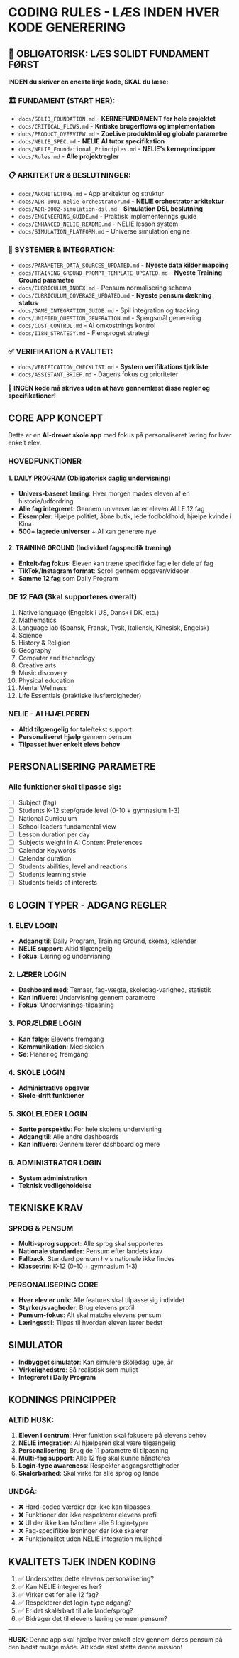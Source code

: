 # CODING RULES - LÆS INDEN HVER KODE GENERERING

## 🚨 OBLIGATORISK: LÆS SOLIDT FUNDAMENT FØRST
**INDEN du skriver en eneste linje kode, SKAL du læse:**

### **🏛️ FUNDAMENT (START HER):**
- `docs/SOLID_FOUNDATION.md` - **KERNEFUNDAMENT for hele projektet**
- `docs/CRITICAL_FLOWS.md` - **Kritiske brugerflows og implementation**
- `docs/PRODUCT_OVERVIEW.md` - **ZoeLive produktmål og globale parametre**
- `docs/NELIE_SPEC.md` - **NELIE AI tutor specifikation**
- `docs/NELIE_Foundational_Principles.md` - **NELIE's kerneprincipper**
- `docs/Rules.md` - **Alle projektregler**

### **📋 ARKITEKTUR & BESLUTNINGER:**
- `docs/ARCHITECTURE.md` - App arkitektur og struktur
- `docs/ADR-0001-nelie-orchestrator.md` - **NELIE orchestrator arkitektur**
- `docs/ADR-0002-simulation-dsl.md` - **Simulation DSL beslutning**
- `docs/ENGINEERING_GUIDE.md` - Praktisk implementerings guide
- `docs/ENHANCED_NELIE_README.md` - NELIE lesson system
- `docs/SIMULATION_PLATFORM.md` - Universe simulation engine

### **🔧 SYSTEMER & INTEGRATION:**
- `docs/PARAMETER_DATA_SOURCES_UPDATED.md` - **Nyeste data kilder mapping**
- `docs/TRAINING_GROUND_PROMPT_TEMPLATE_UPDATED.md` - **Nyeste Training Ground parametre**
- `docs/CURRICULUM_INDEX.md` - Pensum normalisering schema
- `docs/CURRICULUM_COVERAGE_UPDATED.md` - **Nyeste pensum dækning status**
- `docs/GAME_INTEGRATION_GUIDE.md` - Spil integration og tracking
- `docs/UNIFIED_QUESTION_GENERATION.md` - Spørgsmål generering
- `docs/COST_CONTROL.md` - AI omkostnings kontrol
- `docs/I18N_STRATEGY.md` - Flersproget strategi

### **✅ VERIFIKATION & KVALITET:**
- `docs/VERIFICATION_CHECKLIST.md` - **System verifikations tjekliste**
- `docs/ASSISTANT_BRIEF.md` - Dagens fokus og prioriteter

**🚨 INGEN kode må skrives uden at have gennemlæst disse regler og specifikationer!**

## CORE APP KONCEPT
Dette er en **AI-drevet skole app** med fokus på personaliseret læring for hver enkelt elev.

### HOVEDFUNKTIONER

#### 1. DAILY PROGRAM (Obligatorisk daglig undervisning)
- **Univers-baseret læring**: Hver morgen mødes eleven af en historie/udfordring
- **Alle fag integreret**: Gennem universer lærer eleven ALLE 12 fag
- **Eksempler**: Hjælpe politiet, åbne butik, lede fodboldhold, hjælpe kvinde i Kina
- **500+ lagrede universer** + AI kan generere nye

#### 2. TRAINING GROUND (Individuel fagspecifik træning)
- **Enkelt-fag fokus**: Eleven kan træne specifikke fag eller dele af fag
- **TikTok/Instagram format**: Scroll gennem opgaver/videoer
- **Samme 12 fag** som Daily Program

### DE 12 FAG (Skal supporteres overalt)
1. Native language (Engelsk i US, Dansk i DK, etc.)
2. Mathematics
3. Language lab (Spansk, Fransk, Tysk, Italiensk, Kinesisk, Engelsk)
4. Science
5. History & Religion
6. Geography
7. Computer and technology
8. Creative arts
9. Music discovery
10. Physical education
11. Mental Wellness
12. Life Essentials (praktiske livsfærdigheder)

### NELIE - AI HJÆLPEREN
- **Altid tilgængelig** for tale/tekst support
- **Personaliseret hjælp** gennem pensum
- **Tilpasset hver enkelt elevs behov**

## PERSONALISERING PARAMETRE
### Alle funktioner skal tilpasse sig:
- [ ] Subject (fag)
- [ ] Students K-12 step/grade level (0-10 + gymnasium 1-3)
- [ ] National Curriculum
- [ ] School leaders fundamental view
- [ ] Lesson duration per day
- [ ] Subjects weight in AI Content Preferences
- [ ] Calendar Keywords
- [ ] Calendar duration
- [ ] Students abilities, level and reactions
- [ ] Students learning style
- [ ] Students fields of interests

## 6 LOGIN TYPER - ADGANG REGLER

### 1. ELEV LOGIN
- **Adgang til**: Daily Program, Training Ground, skema, kalender
- **NELIE support**: Altid tilgængelig
- **Fokus**: Læring og undervisning

### 2. LÆRER LOGIN
- **Dashboard med**: Temaer, fag-vægte, skoledag-varighed, statistik
- **Kan influere**: Undervisning gennem parametre
- **Fokus**: Undervisnings-tilpasning

### 3. FORÆLDRE LOGIN
- **Kan følge**: Elevens fremgang
- **Kommunikation**: Med skolen
- **Se**: Planer og fremgang

### 4. SKOLE LOGIN
- **Administrative opgaver**
- **Skole-drift funktioner**

### 5. SKOLELEDER LOGIN
- **Sætte perspektiv**: For hele skolens undervisning
- **Adgang til**: Alle andre dashboards
- **Kan influere**: Gennem lærer dashboard og mere

### 6. ADMINISTRATOR LOGIN
- **System administration**
- **Teknisk vedligeholdelse**

## TEKNISKE KRAV

### SPROG & PENSUM
- **Multi-sprog support**: Alle sprog skal supporteres
- **Nationale standarder**: Pensum efter landets krav
- **Fallback**: Standard pensum hvis nationale ikke findes
- **Klassetrin**: K-12 (0-10 + gymnasium 1-3)

### PERSONALISERING CORE
- **Hver elev er unik**: Alle features skal tilpasse sig individet
- **Styrker/svagheder**: Brug elevens profil
- **Pensum-fokus**: Alt skal matche elevens pensum
- **Læringsstil**: Tilpas til hvordan eleven lærer bedst

## SIMULATOR
- **Indbygget simulator**: Kan simulere skoledag, uge, år
- **Virkelighedstro**: Så realistisk som muligt
- **Integreret i Daily Program**

## KODNINGS PRINCIPPER

### ALTID HUSK:
1. **Eleven i centrum**: Hver funktion skal fokusere på elevens behov
2. **NELIE integration**: AI hjælperen skal være tilgængelig
3. **Personalisering**: Brug de 11 parametre til tilpasning
4. **Multi-fag support**: Alle 12 fag skal kunne håndteres
5. **Login-type awareness**: Respekter adgangsrettigheder
6. **Skalerbarhed**: Skal virke for alle sprog og lande

### UNDGÅ:
- ❌ Hard-coded værdier der ikke kan tilpasses
- ❌ Funktioner der ikke respekterer elevens profil
- ❌ UI der ikke kan håndtere alle 6 login-typer
- ❌ Fag-specifikke løsninger der ikke skalerer
- ❌ Funktionalitet uden NELIE integration mulighed

## KVALITETS TJEK INDEN KODING
1. ✅ Understøtter dette elevens personalisering?
2. ✅ Kan NELIE integreres her?
3. ✅ Virker det for alle 12 fag?
4. ✅ Respekterer det login-type adgang?
5. ✅ Er det skalérbart til alle lande/sprog?
6. ✅ Bidrager det til elevens læring gennem pensum?

---
**HUSK**: Denne app skal hjælpe hver enkelt elev gennem deres pensum på den bedst mulige måde. Alt kode skal støtte denne mission!